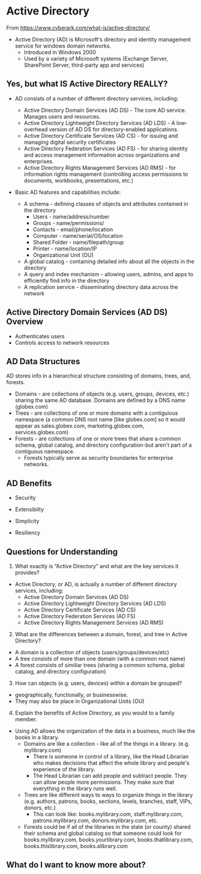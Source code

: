 # Active Directory
From https://www.cyberark.com/what-is/active-directory/

* Active Directory (AD) is Microsoft's directory and identity management service for windows domain networks. 
    * Introduced in Windows 2000
    * Used by a variety of Microsoft systems (Exchange Server, SharePoint Server, third-party app and services)

## Yes, but what IS Active Directory REALLY?

* AD consists of a number of different directory services, including:
    * Active Directory Domain Services (AD DS) - The core AD service. Manages users and resources.
    * Active Directory Lightweight Directory Services (AD LDS) - A low-overhead version of AD DS for directory-enabled applications.
    * Active Directory Certificate Services (AD CS) - for issuing and managing digital security certificates
    * Active Directory Federation Services (AD FS) - for sharing identity and access management information across organizations and enterprises.
    * Active Directory Rights Management Services (AD RMS) - for information rights management (controlling access permissions to documents, workbooks, presentations, etc.)

* Basic AD features and capabilities include: 
    * A schema - defining classes of objects and attributes contained in the directory
       * Users - name/address/number
       * Groups - name/permissions/
       * Contacts - email/phone/location
       * Computer - name/serial/OS/location
       * Shared Folder - name/filepath/group
       * Printer - name/location/IP
       * Organizational Unit (OU)
    * A global catalog - containing detailed info about all the objects in the directory
    * A query and index mechanism - allowing users, admins, and apps to efficiently find info in the directory 
    * A replication service - disseminating directory data across the network

## Active Directory Domain Services (AD DS) Overview

* Authenticates users
* Controls access to network resources

## AD Data Structures

AD stores info in a hierarchical structure consisting of domains, trees, and, forests.
* Domains - are collections of objects (e.g. users, groups, devices, etc.) sharing the same AD database. Domains are defined by a DNS name (globex.com)
* Trees - are collections of one or more domains with a contiguious namespace (a common DNS root name [like globex.com] so it would appear as sales.globex.com, marketing.globex.com, services.globex.com)
* Forests - are collections of one or more trees that share a common schema, global catalog, and directory configuration-but aren't part of a contiguous namespace. 
    * Forests typically serve as security boundaries for enterprise networks.

## AD Benefits

* Security 

* Extensibilty

* Simplicity

* Resiliency


## Questions for Understanding
1. What exactly is “Active Directory” and what are the key services it provides?
* Active Directory, or AD, is actually a number of different directory services, including:
    * Active Directory Domain Services (AD DS)
    * Active Directory Lightweight Directory Services (AD LDS)
    * Active Directory Certificate Services (AD CS)
    * Active Directory Federation Services (AD FS) 
    * Active Directory Rights Management Services (AD RMS)

2. What are the differences between a domain, forest, and tree in Active Directory?
* A domain is a collection of objects (users/groups/devices/etc)
* A tree consists of more than one domain (with a common root name)
* A forest consists of similiar trees (sharing a common schema, global catalog, and directory configuration)

3. How can objects (e.g. users, devices) within a domain be grouped?
* geographically, functionally, or businesswise. 
* They may also be place in Organizational Units (OU)

4. Explain the benefits of Active Directory, as you would to a family member.
* Using AD allows the organization of the data in a business, much like the books in a library.
    * Domains are like a collection - like all of the things in a library. (e.g. mylibrary.com)
        * There is someone in control of a library, like the Head Librarian who makes decisions that affect the whole library and people's experience of the library. 
        * The Head Librarian can add people and subtract people. They can allow people more permissions. They make sure that everything in the library runs well.
    * Trees are like different ways to ways to organize things in the library (e.g. authors, patrons, books, sections, levels, branches, staff, VIPs, donors, etc.)
        * This can look like: books.mylibrary.com, staff.mylibrary.com, patrons.mylibrary.com, donors.mylibrary.com, etc.
    * Forests could be if all of the libraries in the state (or county) shared their schema and global catalog so that someone could look for books.mylibrary.com, books.yourlibrary.com, books.thatlibrary.com, books.thislibrary.com, books.alibrary.com


## What do I want to know more about?
